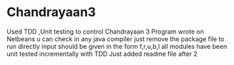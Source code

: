 # Chandrayaan3
Used TDD ,Unit testing to control Chandrayaan 3
Program wrote on Netbeans
u can check in any java compiler just remove the package file to run directly
input should be given in the form
f,r,u,b,l
all modules have been unit tested incrementally with TDD
Just added readme file after 2
